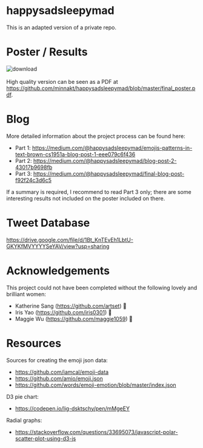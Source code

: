 # happysadsleepymad

This is an adapted version of a private repo.

# Poster / Results 
![download](https://user-images.githubusercontent.com/47064971/58680914-f34f2100-8337-11e9-9bc2-d05afcdc3ebf.png)
<br></br>
High quality version can be seen as a PDF at https://github.com/minnakt/happysadsleepymad/blob/master/final_poster.pdf.

# Blog 
More detailed information about the project process can be found here:
- Part 1: https://medium.com/@happysadsleepymad/emojis-patterns-in-text-brown-cs1951a-blog-post-1-eee079c6f436
- Part 2: https://medium.com/@happysadsleepymad/blog-post-2-43017b9698fb
- Part 3: https://medium.com/@happysadsleepymad/final-blog-post-f92f24c3d6c5

If a summary is required, I recommend to read Part 3 only; there are some interesting results not included on the poster included on there. 

# Tweet Database
https://drive.google.com/file/d/1Bt_KnTEvEh1LbtU-GKYKfMVYYYYSeYAV/view?usp=sharing

# Acknowledgements 
This project could not have been completed without the following lovely and brilliant women:
- Katherine Sang (https://github.com/artset) 💛
- Iris Yao (https://github.com/iris0301) 🧡
- Maggie Wu (https://github.com/maggie1059) 💙

# Resources
Sources for creating the emoji json data:
- https://github.com/iamcal/emoji-data 
- https://github.com/amio/emoji.json 
- https://github.com/words/emoji-emotion/blob/master/index.json

D3 pie chart:
- https://codepen.io/lig-dsktschy/pen/mMgeEY

Radial graphs: 
- https://stackoverflow.com/questions/33695073/javascript-polar-scatter-plot-using-d3-js
